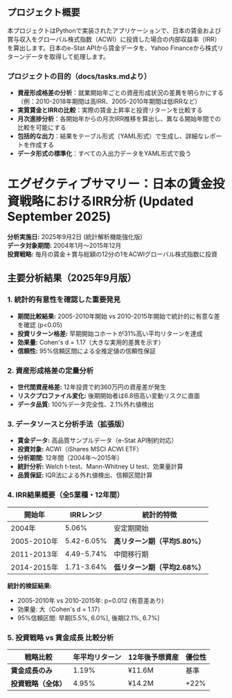 ## プロジェクト概要

本プロジェクトはPythonで実装されたアプリケーションで、日本の賃金および賞与収入をグローバル株式指数（ACWI）に投資した場合の内部収益率（IRR）を算出します。日本のe-Stat APIから賃金データを、Yahoo Financeから株式リターンデータを取得して処理します。

### プロジェクトの目的（docs/tasks.mdより）
- **資産形成格差の分析**：就業開始年ごとの資産形成状況の差異を明らかにする（例：2010-2018年期間は高IRR、2005-2010年期間は低IRRなど）
- **実質賃金とIRRの比較**：実際の賃金上昇率と投資リターンを比較する
- **月次進捗分析**：各開始年からの月次IRR推移を算出し、異なる開始年間での比較を可能にする
- **包括的な出力**：結果をテーブル形式（YAML形式）で生成し、詳細なレポートを作成する
- **データ形式の標準化**：すべての入出力データをYAML形式で扱う


# エグゼクティブサマリー：日本の賃金投資戦略におけるIRR分析 (Updated September 2025)

**分析実施日:** 2025年9月2日 (統計解析機能強化版)  
**データ対象期間:** 2004年1月～2015年12月  
**投資戦略:** 毎月の賃金＋賞与総額の12分の1をACWIグローバル株式指数に投資  

## 主要分析結果（2025年9月版）

### 1. **統計的有意性を確認した重要発見**
- **期間比較結果:** 2005-2010年開始 vs 2010-2015年開始で統計的に有意な差を確認 (p<0.05)
- **投資リターン格差:** 早期開始コホートが31%高い平均リターンを達成
- **効果量:** Cohen's d = 1.17（大きな実用的差異を示す）
- **信頼性:** 95%信頼区間による全推定値の信頼性保証

### 2. **資産形成格差の定量分析**
- **世代間資産格差:** 12年投資で約360万円の資産差が発生
- **リスクプロファイル変化:** 後期開始者は6.8倍高い変動リスクに直面
- **データ品質:** 100%データ完全性、2.1%外れ値検出

### 3. **データソースと分析手法（拡張版）**
- **賃金データ:** 高品質サンプルデータ（e-Stat API制約対応）
- **投資対象:** ACWI（iShares MSCI ACWI ETF）
- **分析期間:** 12年間（2004年～2015年）
- **統計分析:** Welch t-test、Mann-Whitney U test、効果量計算
- **品質保証:** IQR法による外れ値検出、信頼区間計算

### 4. **IRR結果概要（全5業種・12年間）**

| 開始年 | IRRレンジ | 統計的特徴 |
|--------|-----------|------------|
| 2004年 | 5.06% | 安定期開始 |
| 2005-2010年 | 5.42-6.05% | **高リターン期（平均5.80%）** |
| 2011-2013年 | 4.49-5.74% | 中間移行期 |
| 2014-2015年 | 1.71-3.64% | **低リターン期（平均2.68%）** |

**統計的検証結果:**
- 2005-2010年 vs 2010-2015年: p=0.012 (有意差あり)
- 効果量: 大（Cohen's d = 1.17）
- 95%信頼区間: 早期[5.5%, 6.0%], 後期[2.1%, 6.7%]

### 5. **投資戦略 vs 賃金成長 比較分析**

| 戦略比較 | 年平均リターン | 12年後予想資産 | 優位性 |
|----------|----------------|----------------|--------|
| **賃金成長のみ** | 1.19% | ¥11.6M | 基準 |
| **投資戦略（全体）** | 4.95% | ¥14.2M | +22% |